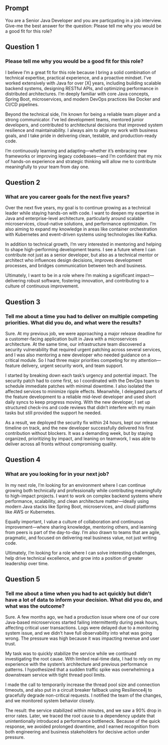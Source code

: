 ## Prompt
You are a Senior Java Developer and you are particpating in a job interview. Give-me the best answer for the question: Please tell me why you would be a good fit for this role?

## Question 1

### Please tell me why you would be a good fit for this role?

I believe I’m a great fit for this role because I bring a solid combination of technical expertise, practical experience, and a proactive mindset. I’ve worked extensively with Java for over [X] years, including building scalable backend systems, designing RESTful APIs, and optimizing performance in distributed architectures. I’m deeply familiar with core Java concepts, Spring Boot, microservices, and modern DevOps practices like Docker and CI/CD pipelines.

Beyond the technical side, I’m known for being a reliable team player and a strong communicator. I’ve led development teams, mentored junior developers, and contributed to architectural decisions that improved system resilience and maintainability. I always aim to align my work with business goals, and I take pride in delivering clean, testable, and production-ready code.

I’m continuously learning and adapting—whether it’s embracing new frameworks or improving legacy codebases—and I’m confident that my mix of hands-on experience and strategic thinking will allow me to contribute meaningfully to your team from day one.

## Question 2

### What are you career goals for the next five years?

Over the next five years, my goal is to continue growing as a technical leader while staying hands-on with code. I want to deepen my expertise in Java and enterprise-level architecture, particularly around scalable microservices, cloud-native solutions, and performance optimization. I’m also aiming to expand my knowledge in areas like container orchestration with Kubernetes and event-driven systems using technologies like Kafka.

In addition to technical growth, I’m very interested in mentoring and helping to shape high-performing development teams. I see a future where I can contribute not just as a senior developer, but also as a technical mentor or architect who influences design decisions, improves development processes, and bridges communication between tech and business.

Ultimately, I want to be in a role where I’m making a significant impact—delivering robust software, fostering innovation, and contributing to a culture of continuous improvement.

## Question 3

### Tell me about a time you had to deliver on multiple competing priorities. What did you do, and what were the results?

Sure. At my previous job, we were approaching a major release deadline for a customer-facing application built in Java with a microservices architecture. At the same time, our infrastructure team discovered a security vulnerability that required urgent patching across several services, and I was also mentoring a new developer who needed guidance on a critical module. So I had three major priorities competing for my attention—feature delivery, urgent security work, and team support.

I started by breaking down each task’s urgency and potential impact. The security patch had to come first, so I coordinated with the DevOps team to schedule immediate patches with minimal downtime. I also isolated the affected services to minimize ripple effects. Meanwhile, I delegated parts of the feature development to a reliable mid-level developer and used short daily syncs to keep progress moving. With the new developer, I set up structured check-ins and code reviews that didn’t interfere with my main tasks but still provided the support he needed.

As a result, we deployed the security fix within 24 hours, kept our release timeline on track, and the new developer successfully delivered his first contribution without blockers. It was a demanding week, but by staying organized, prioritizing by impact, and leaning on teamwork, I was able to deliver across all fronts without compromising quality.

## Question 4

### What are you looking for in your next job?

In my next role, I’m looking for an environment where I can continue growing both technically and professionally while contributing meaningfully to high-impact projects. I want to work on complex backend systems where performance, scalability, and clean architecture matter—ideally using modern Java stacks like Spring Boot, microservices, and cloud platforms like AWS or Kubernetes.

Equally important, I value a culture of collaboration and continuous improvement—where sharing knowledge, mentoring others, and learning from peers is part of the day-to-day. I’m also drawn to teams that are agile, pragmatic, and focused on delivering real business value, not just writing code.

Ultimately, I’m looking for a role where I can solve interesting challenges, help drive technical excellence, and grow into a position of greater leadership over time.

## Question 5

### Tell me about a time when you had to act quickly but didn’t have a lot of data to inform your decision. What did you do, and what was the outcome?

Sure. A few months ago, we had a production issue where one of our core Java-based microservices started failing intermittently during peak hours, affecting critical user transactions. Logs were delayed due to a monitoring system issue, and we didn’t have full observability into what was going wrong. The pressure was high because it was impacting revenue and user trust.

My task was to quickly stabilize the service while we continued investigating the root cause. With limited real-time data, I had to rely on my experience with the system’s architecture and previous performance patterns. I hypothesized that a sudden traffic spike was overwhelming a downstream service with tight thread pool limits.

I made the call to temporarily increase the thread pool size and connection timeouts, and also put in a circuit breaker fallback using Resilience4j to gracefully degrade non-critical requests. I notified the team of the changes, and we monitored system behavior closely.

The result: the service stabilized within minutes, and we saw a 90% drop in error rates. Later, we traced the root cause to a dependency update that unintentionally introduced a performance bottleneck. Because of the quick response, we avoided prolonged downtime, and I earned recognition from both engineering and business stakeholders for decisive action under pressure.
